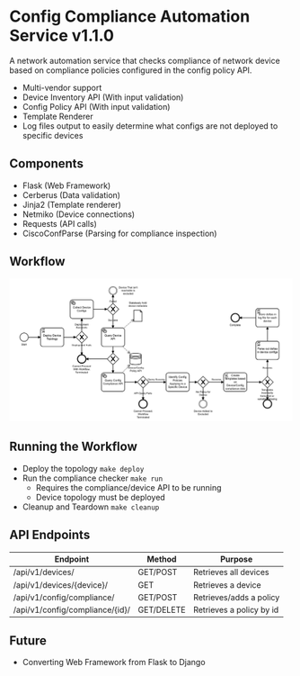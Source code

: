 # Config Compliance Automation Service v1.1.0
A network automation service that checks compliance of network device based on compliance policies
configured in the config policy API.
- Multi-vendor support
- Device Inventory API (With input validation)
- Config Policy API (With input validation)
- Template Renderer
- Log files output to easily determine what configs are not deployed to specific devices

## Components
- Flask (Web Framework)
- Cerberus (Data validation)
- Jinja2 (Template renderer)
- Netmiko (Device connections)
- Requests (API calls)
- CiscoConfParse (Parsing for compliance inspection)

## Workflow
![Alt Text](Workflow.png?raw=True)

## Running the Workflow
- Deploy the topology
<code>make deploy</code>
- Run the compliance checker
<code>make run</code>
    - Requires the compliance/device API to be running
    - Device topology must be deployed
- Cleanup and Teardown
<code>make cleanup</code>

## API Endpoints
|      Endpoint                 |  Method    |       Purpose             |
|-------------------------------|------------|---------------------------|
|/api/v1/devices/               | GET/POST   | Retrieves all devices     |
|/api/v1/devices/{device}/      | GET        | Retrieves a device        |
|/api/v1/config/compliance/     | GET/POST   | Retrieves/adds a policy   |
|/api/v1/config/compliance/{id}/| GET/DELETE | Retrieves a policy by id  |

## Future
- Converting Web Framework from Flask to Django